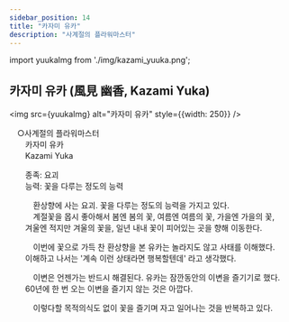 ```yaml
---
sidebar_position: 14
title: "카자미 유카"
description: "사계절의 플라워마스터"
---
```


import yuukaImg from './img/kazami_yuuka.png';

## 카자미 유카 (風見 幽香, Kazami Yuka)

<img src={yuukaImg} alt="카자미 유카" style={{width: 250}} />

　○사계절의 플라워마스터  
　　카자미 유카  
　　Kazami Yuka  

　　종족: 요괴  
　　능력: 꽃을 다루는 정도의 능력  

　　　환상향에 사는 요괴. 꽃을 다루는 정도의 능력을 가지고 있다.  
　　　계절꽃을 몹시 좋아해서 봄엔 봄의 꽃, 여름엔 여름의 꽃, 가을엔 가을의 꽃,  
　　겨울엔 적지만 겨울의 꽃을, 일년 내내 꽃이 피어있는 곳을 향해 이동한다.  

　　　이번에 꽃으로 가득 찬 환상향을 본 유카는 놀라지도 않고 사태를 이해했다.  
　　이해하고 나서는 '계속 이런 상태라면 행복할텐데' 라고 생각했다.  

　　　이변은 언젠가는 반드시 해결된다. 유카는 잠깐동안의 이변을 즐기기로 했다.  
　　60년에 한 번 오는 이변을 즐기지 않는 것은 아깝다.  

　　　이렇다할 목적의식도 없이 꽃을 즐기며 자고 일어나는 것을 반복하고 있다.  
